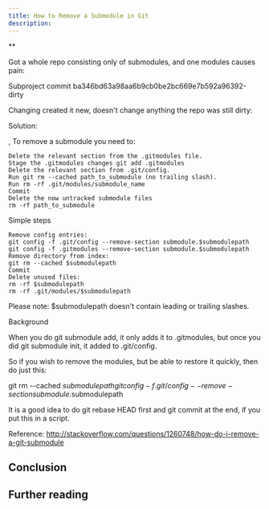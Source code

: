 ```yaml
---
title: How to Remove a Submodule in Git
description:
---
```

**

 Got a whole repo consisting only of submodules, and one modules causes pain:

Subproject commit ba346bd63a98aa6b9cb0be2bc669e7b592a96392-dirty

Changing created it new, doesn't change anything the repo was still dirty:

Solution:

, To remove a submodule you need to:

    Delete the relevant section from the .gitmodules file.
    Stage the .gitmodules changes git add .gitmodules
    Delete the relevant section from .git/config.
    Run git rm --cached path_to_submodule (no trailing slash).
    Run rm -rf .git/modules/submodule_name
    Commit
    Delete the now untracked submodule files
    rm -rf path_to_submodule


 Simple steps

    Remove config entries:
    git config -f .git/config --remove-section submodule.$submodulepath
    git config -f .gitmodules --remove-section submodule.$submodulepath
    Remove directory from index:
    git rm --cached $submodulepath
    Commit
    Delete unused files:
    rm -rf $submodulepath
    rm -rf .git/modules/$submodulepath

Please note: $submodulepath doesn't contain leading or trailing slashes.


 Background

When you do git submodule add, it only adds it to .gitmodules, but once you did git submodule init, it added to .git/config.

So if you wish to remove the modules, but be able to restore it quickly, then do just this:

git rm --cached $submodulepath
git config -f .git/config --remove-section submodule.$submodulepath

It is a good idea to do git rebase HEAD first and git commit at the end, if you put this in a script.

Reference: http://stackoverflow.com/questions/1260748/how-do-i-remove-a-git-submodule
## Conclusion


## Further reading

